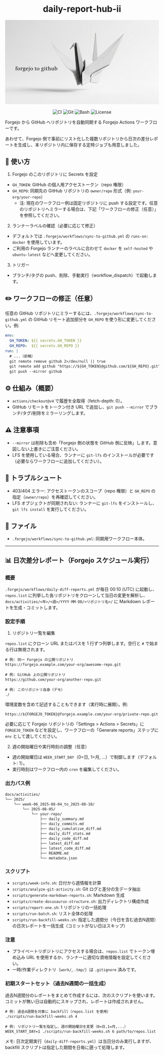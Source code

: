 <div align="center">

<h1>daily-report-hub-ii</h1>

<img src="header.jpg" alt="Forgejo to GitHub mirror workflow" width="720" />

<p>
  <img alt="CI" src="https://img.shields.io/badge/CI-Forgejo_Actions-2185D0?logo=githubactions&logoColor=white" />
  <img alt="Git" src="https://img.shields.io/badge/Git-mirror-orange?logo=git&logoColor=white" />
  <img alt="Bash" src="https://img.shields.io/badge/Shell-bash-4EAA25?logo=gnubash&logoColor=white" />
  <img alt="License" src="https://img.shields.io/badge/License-MIT-lightgrey" />
  <!-- 上記バッジは必要に応じて調整してください -->
  
</p>

</div>

Forgejo から GitHub へリポジトリを自動同期する Forgejo Actions ワークフローです。

あわせて、Forgejo 側で事前にリスト化した複数リポジトリから日次の差分レポートを生成し、本リポジトリ内に保存する定時ジョブも用意しました。

## 🚀 使い方

1) Forgejo のこのリポジトリに Secrets を設定

- `GH_TOKEN`: GitHub の個人用アクセストークン（repo 権限）
- `GH_REPO`: 同期先の GitHub リポジトリの `owner/repo` 形式（例: `your-org/your-repo`）
  - 注: 現在のワークフロー例は固定リポジトリに push する設定です。任意のリポジトリへミラーする場合は、下記「ワークフローの修正（任意）」を参照してください。

2) ランナーラベルの確認（必要に応じて修正）

- デフォルトでは `.forgejo/workflows/sync-to-github.yml` の `runs-on: docker` を使用しています。
- ご利用の Forgejo ランナーのラベルに合わせて `docker` を `self-hosted` や `ubuntu-latest` などへ変更してください。

3) トリガー

- ブランチ/タグの push、削除、手動実行（workflow_dispatch）で起動します。

## ✏️ ワークフローの修正（任意）

任意の GitHub リポジトリにミラーするには、`.forgejo/workflows/sync-to-github.yml` の GitHub リモート追加部分を `GH_REPO` を使う形に変更してください。例:

```yaml
env:
  GH_TOKEN: ${{ secrets.GH_TOKEN }}
  GH_REPO:  ${{ secrets.GH_REPO }}
run: |
  # ...（前略）
  git remote remove github 2>/dev/null || true
  git remote add github "https://${GH_TOKEN}@github.com/${GH_REPO}.git"
  git push --mirror github
```

## ⚙️ 仕組み（概要）

- `actions/checkout@v4` で履歴を全取得（fetch-depth: 0）。
- GitHub リモートをトークン付き URL で追加し、`git push --mirror` でブランチ/タグ/削除をミラーリングします。

## ⚠️ 注意事項

- `--mirror` は削除も含め「Forgejo 側の状態を GitHub 側に反映」します。意図しない上書きにご注意ください。
- LFS を使用している場合、ランナーに `git-lfs` のインストールが必要です（必要ならワークフローに追加してください）。

## 🧩 トラブルシュート

- 403/404 エラー: アクセストークンのスコープ（repo 権限）と `GH_REPO` の指定（`owner/repo`）を再確認してください。
- LFS オブジェクトが同期されない: ランナーに `git-lfs` をインストールし、`git lfs install` を実行してください。

## 📄 ファイル

- `.forgejo/workflows/sync-to-github.yml`: 同期用ワークフロー本体。

---

## 📊 日次差分レポート（Forgejo スケジュール実行）

### 概要

`.forgejo/workflows/daily-diff-reports.yml` が毎日 00:10 (UTC) に起動し、`repos.list` に列挙した各リポジトリをクローンして当日の変更を解析し、`docs/activities/<年>/<週>/YYYY-MM-DD/<リポジトリ名>/` に Markdown レポートを生成・コミットします。

### 設定手順

1) リポジトリ一覧を編集

`repos.list` にクローン URL またはパスを 1 行ずつ列挙します。空行と `#` で始まる行は無視されます。

```
# 例: 同一 Forgejo の公開リポジトリ
https://forgejo.example.com/your-org/awesome-repo.git

# 例: GitHub 上の公開リポジトリ
https://github.com/your-org/another-repo.git

# 例: このリポジトリ自身（デモ）
./
```

環境変数を含めて記述することもできます（実行時に展開）。例:

```
https://${FORGEJO_TOKEN}@forgejo.example.com/your-org/private-repo.git
```

必要に応じて Forgejo リポジトリの「Settings > Actions > Secrets」に `FORGEJO_TOKEN` などを設定し、ワークフローの「Generate reports」ステップに `env` として渡してください。

2) 週の開始曜日や実行時刻の調整（任意）

- 週の開始曜日は `WEEK_START_DAY`（0=日, 1=月, ...）で制御します（デフォルト: 1）。
- 実行時刻はワークフロー内の `cron` を編集してください。

### 出力パス例

```
docs/activities/
└── 2025/
    └── week-06_2025-08-04_to_2025-08-10/
        └── 2025-08-05/
            └── your-repo/
                ├── daily_summary.md
                ├── daily_commits.md
                ├── daily_cumulative_diff.md
                ├── daily_diff_stats.md
                ├── daily_code_diff.md
                ├── latest_diff.md
                ├── latest_code_diff.md
                ├── README.md
                └── metadata.json
```

### スクリプト

- `scripts/week-info.sh`: 日付から週情報を計算
- `scripts/analyze-git-activity.sh`: Git ログと差分の生データ抽出
- `scripts/generate-markdown-reports.sh`: Markdown 生成
- `scripts/create-docusaurus-structure.sh`: 出力ディレクトリ構成作成
- `scripts/report-one.sh`: 1 リポジトリの一括処理
- `scripts/run-batch.sh`: リスト全体の処理
- `scripts/run-backfill-weeks.sh`: 指定した週間分（今日を含む過去N週間）の日次レポートを一括生成（コミットがない日はスキップ）

### 注意

- プライベートリポジトリにアクセスする場合は、`repos.list` でトークン埋め込み URL を使用するか、ランナーに適切な資格情報を設定してください。
- 一時/作業ディレクトリ（`work/`, `.tmp/`）は `.gitignore` 済みです。

### 初期スタートセット（過去N週間の一括生成）

過去N週間分のレポートをまとめて作成するには、次のスクリプトを使います。コミットが無い日は自動的にスキップされ、レポートは作成されません。

```
# 例: 過去4週間を対象に backfill（repos.list を使用）
./scripts/run-backfill-weeks.sh 4

# 例: リポジトリ一覧を指定し、週の開始曜日を変更（0=日,1=月,...）
WEEK_START_DAY=1 ./scripts/run-backfill-weeks.sh 6 path/to/repos.list
```

メモ: 日次定期実行（`daily-diff-reports.yml`）は当日分のみ実行しますが、backfill スクリプトは指定した期間を日毎に遡って処理します。

